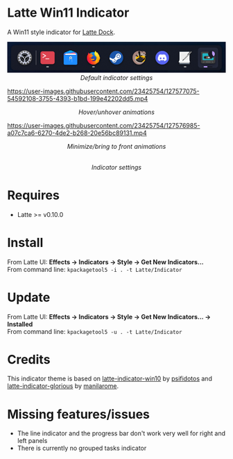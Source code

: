 



# Latte Win11 Indicator
A Win11 style indicator for [Latte Dock](https://phabricator.kde.org/source/latte-dock/repository/master/).

<p align="center">
<img src="./assets/win11-indicator-default.png" width="560" ><br/>
<i>Default indicator settings</i>
</p>

https://user-images.githubusercontent.com/23425754/127577075-54592108-3755-4393-b1bd-199e42202dd5.mp4
<p align="center">
<i>Hover/unhover animations</i>
</p>

https://user-images.githubusercontent.com/23425754/127576985-a07c7ca6-6270-4de2-b268-20e56bc89131.mp4
<p align="center">
<i>Minimize/bring to front animations</i>
</p>

<p align="center">
<img src="" width="560" ><br/>
<i>Indicator settings</i>
</p>

# Requires

- Latte >= v0.10.0

# Install

From Latte UI: **Effects -> Indicators -> Style -> Get New Indicators...**
<br>From command line: ``kpackagetool5 -i . -t Latte/Indicator``

# Update

From Latte UI: **Effects -> Indicators -> Style -> Get New Indicators... -> Installed**
<br>From command line: ``kpackagetool5 -u . -t Latte/Indicator``

# Credits

This indicator theme is based on [latte-indicator-win10](https://github.com/psifidotos/latte-indicator-win10) by [psifidotos](https://github.com/psifidotos) and [latte-indicator-glorious](https://github.com/manilarome/latte-indicator-glorious) by [manilarome](https://github.com/manilarome).

# Missing features/issues
- The line indicator and the progress bar don't work very well for right and left panels
- There is currently no grouped tasks indicator
